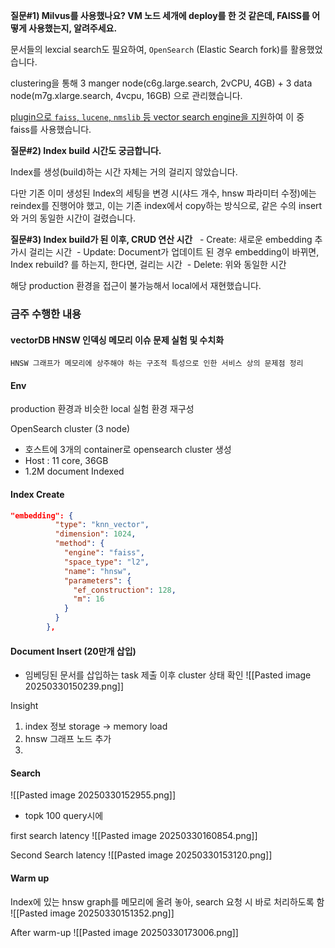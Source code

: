 **질문#1) Milvus를 사용했나요? VM 노드 세개에 deploy를 한 것 같은데, FAISS를 어떻게 사용했는지, 알려주세요.**

문서들의 lexcial search도 필요하여, `OpenSearch` (Elastic Search fork)를 활용했었습니다. 

clustering을 통해 3 manger node(c6g.large.search, 2vCPU, 4GB) + 3 data node(m7g.xlarge.search, 4vcpu, 16GB) 으로 관리했습니다.

[plugin으로 `faiss`, `lucene`, `nmslib` 등 vector search engine을 지원](https://opensearch.org/docs/latest/field-types/supported-field-types/knn-methods-engines/)하여 이 중 faiss를 사용했습니다.


**질문#2) Index build 시간도 궁금합니다.** 

Index를 생성(build)하는 시간 자체는 거의 걸리지 않았습니다.

다만 기존 이미 생성된 Index의 세팅을 변경 시(샤드 개수, hnsw 파라미터 수정)에는 reindex를 진행어야 했고, 이는 기존 index에서 copy하는 방식으로, 같은 수의 insert와 거의 동일한 시간이 걸렸습니다. 

**질문#3) Index build가 된 이후, CRUD 연산 시간** 
 - Create: 새로운 embedding 추가시 걸리는 시간
 - Update: Document가 업데이트 된 경우 embedding이 바뀌면, Index rebuild? 를 하는지, 한다면, 걸리는 시간
 - Delete: 위와 동일한 시간

해당 production 환경을 접근이 불가능해서 local에서 재현했습니다.


### 금주 수행한 내용

#### vectorDB HNSW 인덱싱 메모리 이슈 문제 실험 및 수치화

`HNSW 그래프가 메모리에 상주해야 하는 구조적 특성으로 인한 서비스 상의 문제점 정리`

#### Env
production 환경과 비슷한 local 실험 환경 재구성

OpenSearch cluster (3 node)
- 호스트에 3개의 container로 opensearch cluster 생성
- Host : 11 core, 36GB
- 1.2M document Indexed


#### Index Create
```json
"embedding": {
          "type": "knn_vector",
          "dimension": 1024,
          "method": {
            "engine": "faiss",
            "space_type": "l2",
            "name": "hnsw",
            "parameters": {
              "ef_construction": 128,
              "m": 16
            }
          }
        },
```

#### Document Insert (20만개 삽입)
- 임베딩된 문서를 삽입하는 task 제출 이후 cluster 상태 확인
![[Pasted image 20250330150239.png]]

Insight
1. index 정보 storage -> memory load
2. hnsw 그래프 노드 추가
3. 


#### Search
![[Pasted image 20250330152955.png]]
- topk 100 query시에 

first search latency
![[Pasted image 20250330160854.png]]


Second Search latency
![[Pasted image 20250330153120.png]]


#### Warm up
Index에 있는 hnsw graph를 메모리에 올려 놓아, search 요청 시 바로 처리하도록 함
![[Pasted image 20250330151352.png]]




After warm-up
![[Pasted image 20250330173006.png]]


 


